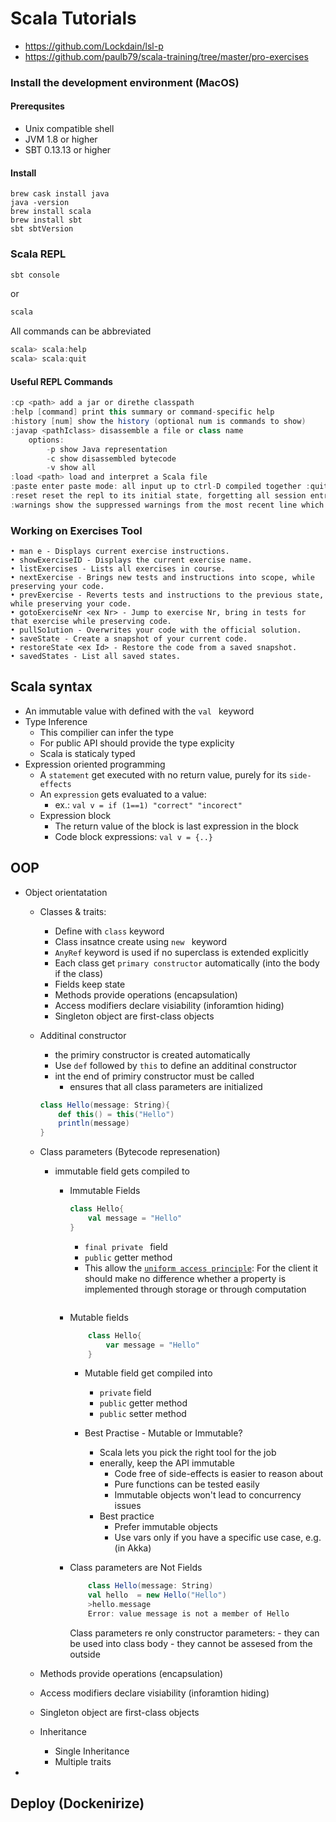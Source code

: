 # Scala Tutorials

- https://github.com/Lockdain/lsl-p
- https://github.com/paulb79/scala-training/tree/master/pro-exercises
  
  

### Install the development environment (MacOS)

#### Prerequsites
 - Unix compatible shell
 - JVM 1.8 or higher
 - SBT 0.13.13 or higher

#### Install
```shell
brew cask install java
java -version
brew install scala
brew install sbt
sbt sbtVersion
```

### Scala REPL
```scala
sbt console
```
or
```scala
scala
```
All commands can be abbreviated
```scala
scala> scala:help
scala> scala:quit
```
#### Useful REPL Commands 
```scala
:cp <path> add a jar or direthe classpath 
:help [command] print this summary or command-specific help 
:history [num] show the history (optional num is commands to show)
:javap <pathIclass> disassemble a file or class name 
    options:
        -p show Java representation
        -c show disassembled bytecode
        -v show all
:load <path> load and interpret a Scala file 
:paste enter paste mode: all input up to ctrl-D compiled together :quit exit the interpreter :replay reset execution and replay all previous commands 
:reset reset the repl to its initial state, forgetting all session entries :sh <command line> run a shell command (result is implicitly => List[String]) 
:warnings show the suppressed warnings from the most recent line which had an 
```



### Working on Exercises Tool
```
• man e - Displays current exercise instructions. 
• showExerciseID - Displays the current exercise name. 
• listExercises - Lists all exercises in course. 
• nextExercise - Brings new tests and instructions into scope, while preserving your code. 
• prevExercise - Reverts tests and instructions to the previous state, while preserving your code. 
• gotoExerciseNr <ex Nr> - Jump to exercise Nr, bring in tests for that exercise while preserving code. 
• pullSo1ution - Overwrites your code with the official solution. 
• saveState - Create a snapshot of your current code. 
• restoreState <ex Id> - Restore the code from a saved snapshot. 
• savedStates - List all saved states. 
```

## Scala syntax 
- An immutable value with defined with the ```val ``` keyword
- Type Inference
    - This compilier can infer the type
    - For public API should provide the type explicity
    - Scala is staticaly typed 
- Expression oriented programming
  - A ```statement```  get executed with no return value, purely for its ```side-effects```
  - An ```expression``` gets evaluated to a value:
    - ex.: ```val v = if (1==1) "correct" "incorect"```  
  - Expression block
    - The return value of the block is last expression in the block
    - Code block expressions: ```val v = {..} ```

## OOP
- Object orientatation
  - Classes & traits:
      * Define with  ```class``` keyword
      * Class insatnce create using ```new ``` keyword
      * ```AnyRef``` keyword is used if no superclass is extended explicitly 
      * Each class get ```primary constructor``` automatically (into the body if the class)
      * Fields keep state
      * Methods provide operations (encapsulation)
      * Access modifiers declare visiability (inforamtion hiding)
      * Singleton object are first-class objects
  -  Additinal constructor
      -  the primiry constructor is created automatically
      -  Use ```def``` followed by ```this``` to define an additinal constructor
      -  int the end of primiry constructor must be called 
         -  ensures that all class parameters are initialized
        ```scala
        class Hello(message: String){
            def this() = this("Hello")
            println(message)
        }
      ```
  - Class parameters (Bytecode represenation)
      * immutable field gets compiled to 
        - Immutable Fields
            ```scala
            class Hello{
                val message = "Hello"
            }
            ```
            * ```final private ``` field
            * ```public``` getter method
            * This allow the [```uniform access principle```](https://docs.scala-lang.org/glossary/index.html#:~:text=The%20uniform%20access%20principle%20states,call%20sites%20of%20parameterless%20functions.): For the client it should make no difference whether a property is implemented through storage or through computation
            ```
        - Mutable fields
            ```scala
                class Hello{
                    var message = "Hello"
                }
            ```
            - Mutable field get compiled into
              * ```private``` field
              * ```public``` getter method
              * ```public``` setter method

            - Best Practise - Mutable or Immutable? 
                - Scala lets you pick the right tool for the job 
                - enerally, keep the API immutable 
                    - Code free of side-effects is easier to reason about 
                    - Pure functions can be tested easily 
                    - Immutable objects won't lead to concurrency issues 
                - Best practice 
                    - Prefer immutable objects 
                    - Use vars only if you have a specific use case, e.g. (in Akka) 

        - Class parameters are Not Fields
            ```scala
                class Hello(message: String)
                val hello  = new Hello("Hello")
                >hello.message
                Error: value message is not a member of Hello
            ```
            Class parameters re only constructor parameters:
              - they can be used into class body
              - they cannot be assesed from the outside


  - Methods provide operations (encapsulation)
  - Access modifiers declare visiability (inforamtion hiding)
  - Singleton object are first-class objects
  - Inheritance 
    - Single Inheritance
    - Multiple traits
- 








## Deploy (Dockenirize)
```shell

```